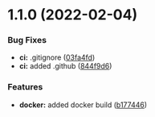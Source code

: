 # 1.1.0 (2022-02-04)


### Bug Fixes

* **ci:** .gitignore ([03fa4fd](https://github.com/mycolab/mycolab-ui/commit/03fa4fd77c2f24c3073abd87b1cc4cadfebf43fa))
* **ci:** added .github ([844f9d6](https://github.com/mycolab/mycolab-ui/commit/844f9d605451ae96cb8bb9d6b81b13e7336a8c92))


### Features

* **docker:** added docker build ([b177446](https://github.com/mycolab/mycolab-ui/commit/b1774465b83dc519e9d6508b93cfa9585e5ba921))



